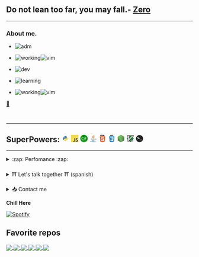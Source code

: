 
## Do not lean too far, you may fall.- [Zero](https://www.github.com/Seventty)

---
### About me.

<!-- First badges -->

- ![adm](https://img.shields.io/website?label=%F0%9F%91%91%20Administrator%20of%20&style=for-the-badge&up_color=141321&up_message=SoftDevs&url=https%3A%2F%2Fchat.whatsapp.com%2FFs3wC5XTxDLFEHfAr6FDyU)

- ![working](https://img.shields.io/badge/🌙Working%20with-Vim-141321?style=for-the-badge)![vim](https://img.shields.io/badge/-141321?logo=Vim&logoColor=white&style=for-the-badge)

 - ![dev](https://img.shields.io/badge/🚧%20Developing%20high%20technology-but%20hidden-141321?style=for-the-badge)
 
- ![learning](https://img.shields.io/badge/🌱Learning-Javascript(Node|React),TypeScript,VimScript,bashScript-141321?style=for-the-badge)

- ![working](https://img.shields.io/badge/🏠Living%20in-Arch%20Linux-141321?style=for-the-badge)![vim](https://img.shields.io/badge/-141321?logo=arch-linux&logoColor=blue&style=for-the-badge)

[💙](https://github.com/Honil05)


<br />

<!-- Second badges -->
---
**SuperPowers:**
<code><img height="20" src="https://raw.githubusercontent.com/github/explore/80688e429a7d4ef2fca1e82350fe8e3517d3494d/topics/python/python.png"></code>
<code><img height="20" src="https://raw.githubusercontent.com/github/explore/80688e429a7d4ef2fca1e82350fe8e3517d3494d/topics/javascript/javascript.png"></code>
<code><img height="20" src="https://raw.githubusercontent.com/github/explore/80688e429a7d4ef2fca1e82350fe8e3517d3494d/topics/csharp/csharp.png"></code>
<code><img height="20" src="https://raw.githubusercontent.com/github/explore/80688e429a7d4ef2fca1e82350fe8e3517d3494d/topics/java/java.png"></code>
<code><img height="20" src="https://raw.githubusercontent.com/github/explore/80688e429a7d4ef2fca1e82350fe8e3517d3494d/topics/html/html.png"></code>
<code><img height="20" src="https://raw.githubusercontent.com/github/explore/80688e429a7d4ef2fca1e82350fe8e3517d3494d/topics/css/css.png"></code>
<code><img height="20" src="https://raw.githubusercontent.com/github/explore/80688e429a7d4ef2fca1e82350fe8e3517d3494d/topics/nodejs/nodejs.png"></code>
<code><img height="20" src="https://raw.githubusercontent.com/github/explore/80688e429a7d4ef2fca1e82350fe8e3517d3494d/topics/vim/vim.png"></code>
<code><img height="20" src="https://raw.githubusercontent.com/github/explore/80688e429a7d4ef2fca1e82350fe8e3517d3494d/topics/terminal/terminal.png"></code>
---
<!-- Rest badges -->
---
<details>
  <summary>:zap: Perfomance :zap:</summary>
  Note: The % showed in the most used languaged bar isn't my level of language ability, they are only the languages that I use the most in projects (GH stats).
  <br/>

  <img alt="Seventty's github status" src="https://github-readme-stats.codestackr.vercel.app/api?username=Seventty&show_icons=true&theme=radical&title_color=ffe34c" />
  <img alt="Seventty's github status" src="https://github-readme-stats.vercel.app/api/top-langs/?username=Seventty&layout=compact&theme=radical&title_color=D3D3D3" />
<br />
<br />
</details>
<br />
<details>
  <summary>⛩️ Let's talk together ⛩️ (spanish)</summary>

  [<img align="left" alt="SoftDevs | YouTube click a distancia p1" width="22px" src="https://cdn.jsdelivr.net/npm/simple-icons@v3/icons/youtube.svg" />][p1]Software Devs: A un click de distancia p1.<br>
  [<img align="left" alt="SoftDevs | YouTube click a distancia p2" width="22px" src="https://cdn.jsdelivr.net/npm/simple-icons@v3/icons/youtube.svg" />][p2]Software Devs: A un click de distancia p2.<br>
  [<img align="left" alt="SoftDevs | YouTube click a distancia p3" width="22px" src="https://cdn.jsdelivr.net/npm/simple-icons@v3/icons/youtube.svg" />][p3]Software Devs: A un click de distancia p3.
<br />
<br />

</details>
<br />
<details>
  <summary>📥 Contact me</summary>

[<img align="left" alt="my contact | ws" width="22px" src="https://cdn.jsdelivr.net/npm/simple-icons@v3/icons/whatsapp.svg" />][whatsapp]

[<img align="left" alt="my contact | tg" width="22px" src="https://cdn.jsdelivr.net/npm/simple-icons@v3/icons/telegram.svg" />][telegram]

[<img align="left" alt="SoftDevs | YouTube" width="22px" src="https://cdn.jsdelivr.net/npm/simple-icons@v3/icons/youtube.svg" />][youtube]

<br />
<br />

</details>

**Chill Here** 
<br/>

[![Spotify](https://novatorem.vercel.app/api/spotify)](https://open.spotify.com/playlist/6eyPkbnj6umhnPbAx2CC61)

Favorite repos
---

<a href="https://github.com/eternnoir/pyTelegramBotAPI">
  <img align="center" src="https://github-readme-stats.vercel.app/api/pin/?username=eternnoir&repo=pyTelegramBotAPI&theme=radical&title_color=ffe34c" />
</a>

<a href="https://github.com/torvalds/linux">
  <img align="center" src="https://github-readme-stats.vercel.app/api/pin/?username=torvalds&repo=linux&theme=radical&title_color=ffe34c" />
</a>

<a href="https://github.com/Seventty/SofDevsCommunity">
  <img align="center" src="https://github-readme-stats.vercel.app/api/pin/?username=Seventty&repo=SofDevsCommunity&theme=radical&title_color=ffe34c" />
</a>

<a href="https://github.com/Seventty/AbyssPool">
  <img align="center" src="https://github-readme-stats.vercel.app/api/pin/?username=Seventty&repo=AbyssPool&theme=radical&title_color=ffe34c" />
</a>

<a href="https://github.com/Seventty/ItlaVision">
  <img align="center" src="https://github-readme-stats.vercel.app/api/pin/?username=Seventty&repo=ItlaVision&theme=radical&title_color=ffe34c" />
</a>

<a href="https://github.com/Seventty/Seventty">
  <img align="center" src="https://github-readme-stats.vercel.app/api/pin/?username=Seventty&repo=Seventty&theme=radical&title_color=ffe34c" />
</a>


[youtube]: https://www.youtube.com/channel/UCmJN2QqO9E9uYZue5zMlniQ

[p1]: https://youtu.be/vr0-074Ccu4
[p2]: https://youtu.be/Ov13YBchfG4
[p3]: https://youtu.be/ZFFY1jMvicI

[whatsapp]: https://api.whatsapp.com/send/?phone=18295567199&text=i+got+u+from+github&app_absent=0

[softdevsws]: https://chat.whatsapp.com/Fs3wC5XTxDLFEHfAr6FDyU


[telegram]: https://t.me/ZeroSeventty

